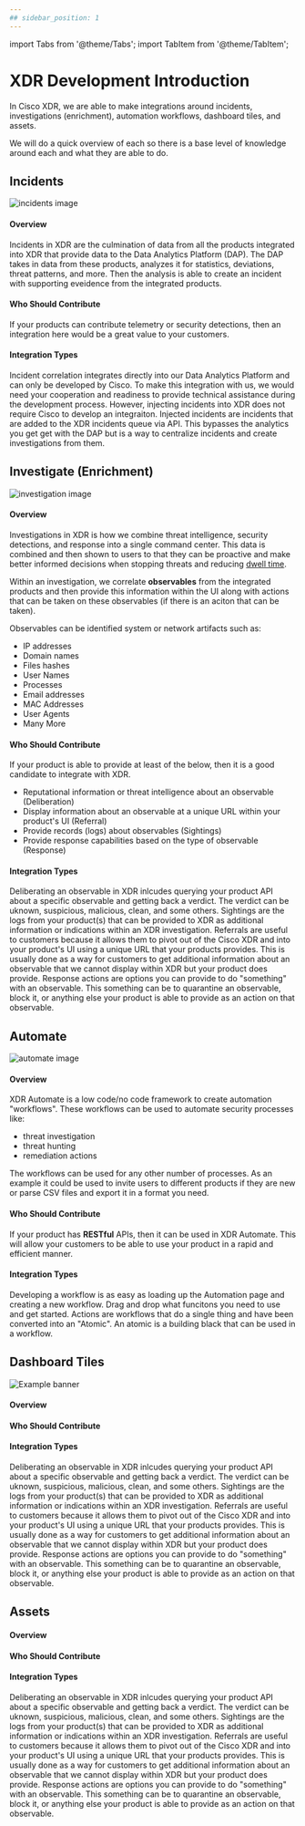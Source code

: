 ```yaml
---
## sidebar_position: 1
---
```


import Tabs from '@theme/Tabs';
import TabItem from '@theme/TabItem';

# XDR Development Introduction

In Cisco XDR, we are able to make integrations around incidents, investigations (enrichment), automation workflows, dashboard tiles, and assets.

We will do a quick overview of each so there is a base level of knowledge around each and what they are able to do.

## Incidents

![incidents image](../static/img/intro/xdr-incidents.png)

#### Overview

Incidents in XDR are the culmination of data from all the products integrated into XDR that provide data to the Data Analytics Platform (DAP). The DAP takes in data from these products, analyzes it for statistics, deviations, threat patterns, and more. Then the analysis is able to create an incident with supporting eveidence from the integrated products.

#### Who Should Contribute

If your products can contribute telemetry or security detections, then an integration here would be a great value to your customers.

#### Integration Types

<!-- <details>

<summary>Correlation</summary>

Incident correlation inntegrates directly into our Data Analytics Platform and can only be developed by Cisco. To make this integration with us, we would need your cooperation and readiness to provide technical assistance during the development process. However, injecting incidents into XDR does not require Cisco to develop an integraiton.

</details>

<details>

<summary>Injection</summary>

Injected incidents are incidents that are added to the XDR incidents queue via API. This bypasses the analytics you get get with the DAP but is a way to centralize incidents and create investigations from them.

</details> -->

<Tabs>
  <TabItem value="correlation" label="Correlation" default>
    Incident correlation integrates directly into our Data Analytics Platform and can only be developed by Cisco. To make this integration with us, we would need your cooperation and readiness to provide technical assistance during the development process. However, injecting incidents into XDR does not require Cisco to develop an integraiton.
  </TabItem>
  <TabItem value="injection" label="Injection">
    Injected incidents are incidents that are added to the XDR incidents queue via API. This bypasses the analytics you get get with the DAP but is a way to centralize incidents and create investigations from them.
  </TabItem>
</Tabs>

## Investigate (Enrichment)

![investigation image](../static/img/intro/xdr-investigation.png)

#### Overview

Investigations in XDR is how we combine threat intelligence, security detections, and response into a single command center. This data is combined and then shown to users to that they can be proactive and make better informed decisions when stopping threats and reducing [dwell time](https://www.connectwise.com).

Within an investigation, we correlate **observables** from the integrated products and then provide this information within the UI along with actions that can be taken on these observables (if there is an aciton that can be taken).

Observables can be identified system or network artifacts such as:

- IP addresses
- Domain names
- Files hashes
- User Names
- Processes
- Email addresses
- MAC Addresses
- User Agents
- Many More

#### Who Should Contribute

If your product is able to provide at least of the below, then it is a good candidate to integrate with XDR.

- Reputational information or threat intelligence about an observable (Deliberation)
- Display information about an observable at a unique URL within your product's UI (Referral)
- Provide records (logs) about observables (Sightings)
- Provide response capabilities based on the type of observable (Response)

#### Integration Types

<Tabs>
  <TabItem value="deliberation" label="Deliberation" default>
    Deliberating an observable in XDR inlcudes querying your product API about a specific observable and getting back a verdict.  The verdict can be uknown, suspicious, malicious, clean, and some others.
  </TabItem>
  <TabItem value="sightings" label="Sightings">
    Sightings are the logs from your product(s) that can be provided to XDR as additional information or indications within an XDR investigation.
  </TabItem>
    <TabItem value="referral" label="Referral">
    Referrals are useful to customers because it allows them to pivot out of the Cisco XDR and into your product's UI using a unique URL that your products provides. This is usually done as a way for customers to get additional information about an observable that we cannot display within XDR but your product does provide.
  </TabItem>
    <TabItem value="response" label="Response">
    Response actions are options you can provide to do "something" with an observable. This something can be to quarantine an observable, block it, or anything else your product is able to provide as an action on that observable.
  </TabItem>
</Tabs>

## Automate

![automate image](../static/img/intro/xdr-automate.png)

#### Overview

XDR Automate is a low code/no code framework to create automation "workflows". These workflows can be used to automate security processes like:

- threat investigation
- threat hunting
- remediation actions

The workflows can be used for any other number of processes. As an example it could be used to invite users to different products if they are new or parse CSV files and export it in a format you need.

#### Who Should Contribute

If your product has **RESTful** APIs, then it can be used in XDR Automate. This will allow your customers to be able to use your product in a rapid and efficient manner.

#### Integration Types

<Tabs>
  <TabItem value="workflows" label="Workflows" default>
    Developing a workflow is as easy as loading up the Automation page and creating a new workflow.  Drag and drop what funcitons you need to use and get started.
  </TabItem>
  <TabItem value="actionns" label="Actions">
    Actions are workflows that do a single thing and have been converted into an "Atomic".  An atomic is a building black that can be used in a workflow.
  </TabItem>
</Tabs>

## Dashboard Tiles

![Example banner](../static/img/intro/xdr-dashboard.png)

#### Overview

#### Who Should Contribute

#### Integration Types

<Tabs>
  <TabItem value="deliberation" label="Deliberation" default>
    Deliberating an observable in XDR inlcudes querying your product API about a specific observable and getting back a verdict.  The verdict can be uknown, suspicious, malicious, clean, and some others.
  </TabItem>
  <TabItem value="sightings" label="Sightings">
    Sightings are the logs from your product(s) that can be provided to XDR as additional information or indications within an XDR investigation.
  </TabItem>
    <TabItem value="referral" label="Referral">
    Referrals are useful to customers because it allows them to pivot out of the Cisco XDR and into your product's UI using a unique URL that your products provides. This is usually done as a way for customers to get additional information about an observable that we cannot display within XDR but your product does provide.
  </TabItem>
    <TabItem value="response" label="Response">
    Response actions are options you can provide to do "something" with an observable. This something can be to quarantine an observable, block it, or anything else your product is able to provide as an action on that observable.
  </TabItem>
</Tabs>

## Assets

#### Overview

#### Who Should Contribute

#### Integration Types

<Tabs>
  <TabItem value="deliberation" label="Deliberation" default>
    Deliberating an observable in XDR inlcudes querying your product API about a specific observable and getting back a verdict.  The verdict can be uknown, suspicious, malicious, clean, and some others.
  </TabItem>
  <TabItem value="sightings" label="Sightings">
    Sightings are the logs from your product(s) that can be provided to XDR as additional information or indications within an XDR investigation.
  </TabItem>
    <TabItem value="referral" label="Referral">
    Referrals are useful to customers because it allows them to pivot out of the Cisco XDR and into your product's UI using a unique URL that your products provides. This is usually done as a way for customers to get additional information about an observable that we cannot display within XDR but your product does provide.
  </TabItem>
    <TabItem value="response" label="Response">
    Response actions are options you can provide to do "something" with an observable. This something can be to quarantine an observable, block it, or anything else your product is able to provide as an action on that observable.
  </TabItem>
</Tabs>
